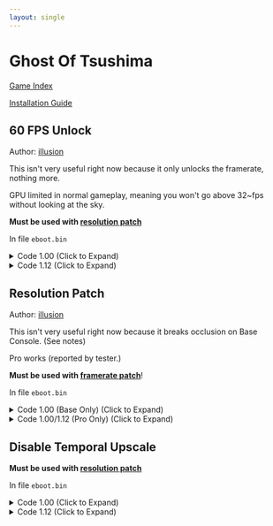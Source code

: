 ```yaml
---
layout: single
---
```


# Ghost Of Tsushima

[Game Index](/patch/#patches)

[Installation Guide](https://illusion0001.github.io/install-instructions/)

## 60 FPS Unlock

Author: [illusion](https://twitter.com/illusion0002)

This isn't very useful right now because it only unlocks the framerate, nothing more.

GPU limited in normal gameplay, meaning you won't go above 32~fps without looking at the sky.

**Must be used with [resolution patch](#resolution-patch)**

In file `eboot.bin`

<details>
<summary>Code 1.00 (Click to Expand)</summary>

{% highlight none %}
39 05 CA B1 01 02 74 16 89 05 C2 B1 01 02

39 05 CA B1 01 02 EB 16 89 05 C2 B1 01 02
{% endhighlight %}

</details>

<details>
<summary>Code 1.12 (Click to Expand)</summary>

{% highlight none %}
39 05 5A DA 18 02 74 16 89 05 52 DA 18 02

39 05 5A DA 18 02 EB 16 89 05 52 DA 18 02
{% endhighlight %}

</details>

## Resolution Patch

Author: [illusion](https://twitter.com/illusion0002)

This isn't very useful right now because it breaks occlusion on Base Console. (See notes)

Pro works (reported by tester.)

**Must be used with [framerate patch](#60-fps-unlock)**!

In file `eboot.bin`

<details>
<summary>Code 1.00 (Base Only) (Click to Expand)</summary>

{% highlight none %}
0F 84 7C 00 00 00 48 B8 00 0F 00 00 70 08 00 00 48 B9 80 0C 00 00 08 07 00 00 48 89 05 D7 7D 2F 01 48 89 0D DC 7D 2F 01 C6 05 0E B5 02 02 01

0F 85 7C 00 00 00 48 B8 80 07 00 00 38 04 00 00 48 B9 C0 03 00 00 1C 02 00 00 48 89 05 D7 7D 2F 01 48 89 0D DC 7D 2F 01 C6 05 0E B5 02 02 00

# some notes:
# jnz to use pro path on base, (this doesn't fix culling)
# https://cdn.discordapp.com/attachments/842452358968508446/851187186011340871/0_42.mp4
# using pro path allows for full control over buffer render targets.
# as base use rcx for both front and back, this can be separated of course
# but would reqiure extra code
### set front buffer to 1920x1080
# 48 B8 00 0F 00 00 70 08 00 00
# 48 B8 80 07 00 00 38 04 00 00
###
### set back buffer to 960x540
# 48 B9 80 0C 00 00 08 07 00 00
# 48 B9 C0 03 00 00 1C 02 00 00
###
### disable temporal upscale
## otherwise you'll get this:
# https://cdn.discordapp.com/attachments/650395105479360514/854487869535551508/20210616_090846_00496201.png
# https://cdn.discordapp.com/attachments/650395105479360514/854487883100192788/20210616_090923_00844421.png
# C6 05 0E B5 02 02 01
# C6 05 0E B5 02 02 00
###
{% endhighlight %}

</details>

<details>
<summary>Code 1.00/1.12 (Pro Only) (Click to Expand)</summary>

{% highlight none %}
# set back buffer to 1600x900
48 B9 80 0C 00 00 08 07 00 00

48 B9 40 06 00 00 84 03 00 00
{% endhighlight %}

</details>

## Disable Temporal Upscale

**Must be used with [resolution patch](#resolution-patch)**

In file `eboot.bin`

<details>
<summary>Code 1.00 (Click to Expand)</summary>

{% highlight none %}
C6 05 0E B5 02 02 01

C6 05 0E B5 02 02 00
{% endhighlight %}

</details>

<details>
<summary>Code 1.12 (Click to Expand)</summary>

{% highlight none %}
C6 05 98 D3 19 02 01

C6 05 98 D3 19 02 00
{% endhighlight %}

</details>
